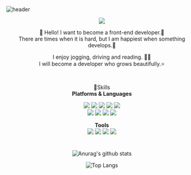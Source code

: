 
![header](https://capsule-render.vercel.app/api?type=waving&color=timeGradient&height=240&section=header&text=HELLO,%35I'M%20RARA👋&fontSize=35&animation=fadeIn&fontAlignY=44)
<div align="center">
<a href="https://rara-record.github.io/">
  <img src="https://img.shields.io/badge/GitHub Blog-7A1FA2?style=flat-squar&logo=GitHub Sponsors&logoColor=fff"/><br>
</a>

👏 Hello! I want to become a front-end developer.🚀 <br> 
There are times when it is hard, but I am happiest when something develops.💖

I enjoy jogging, driving and reading. 🏃📖 <br>
I will become a developer who grows beautifully.⭐

 #
 💪Skills<br>
 **Platforms & Languages**

<img src="https://img.shields.io/badge/HTML5-E34F26?style=flat-squar&logo=HTML5&logoColor=fff"/> 
<img src="https://img.shields.io/badge/CSS3-1572B6?style=flat-squar&logo=CSS3&logoColor=fff"/> 
<img src="https://img.shields.io/badge/Sass-CC6699?style=flat-squar&logo=Sass&logoColor=fff"/> 
<img src="https://img.shields.io/badge/JavaScript-F7DF1E?style=flat-squar&logo=JavaScript&logoColor=fff"/>
<img src="https://img.shields.io/badge/React-61DAFB?style=flat-squar&logo=React&logoColor=fff"/><br>
<img src="https://img.shields.io/badge/Node.js-339933?style=flat-squar&logo=Node.js&logoColor=fff"/>
 <img src="https://img.shields.io/badge/MongoDB-47A248?style=flat-squar&logo=MongoDB&logoColor=fff"/>
 <img src="https://img.shields.io/badge/jQuery-0769AD?style=flat-squar&logo=jQuery&logoColor=fff"/>
 <img src="https://img.shields.io/badge/Markdown-41454A?style=flat-squar&logo=Markdown&logoColor=fff"/>
<br>
  
**Tools** <br>
<img src="https://img.shields.io/badge/Webpack-8DD6F9?style=flat-squar&logo=Webpack&logoColor=fff"/>
<img src="https://img.shields.io/badge/Bootstrap-7952B3?style=flat-squar&logo=Bootstrap&logoColor=fff"/>
<img src="https://img.shields.io/badge/Git-C71D23?style=flat-squar&logo=Git&logoColor=fff"/>
<img src="https://img.shields.io/badge/Notion-000000?style=flat-squar&logo=Notion&logoColor=fff"/>
# 
  
![Anurag's github stats](https://github-readme-stats.vercel.app/api?username=rara-record&show_icons=true&theme=tokyonight)
  
![Top Langs](https://github-readme-stats.vercel.app/api/top-langs/?username=rara-record&layout=compact&theme=tokyonight)
#
</div>
